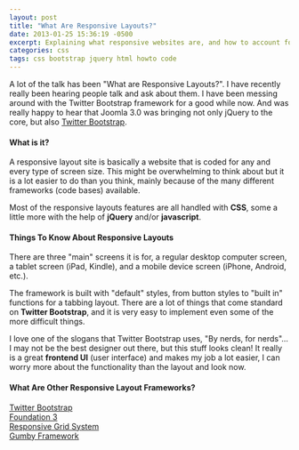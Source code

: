 ```yaml
---
layout: post
title: "What Are Responsive Layouts?"
date: 2013-01-25 15:36:19 -0500
excerpt: Explaining what responsive websites are, and how to account for them
categories: css
tags: css bootstrap jquery html howto code
---
```

A lot of the talk has been "What are Responsive Layouts?". I have recently really been hearing people talk and ask about them. I have been messing around with the Twitter Bootstrap framework for a good while now. And was really happy to hear that Joomla 3.0 was bringing not only jQuery to the core, but also [Twitter Bootstrap](/css/using-twitter-bootstrap-beginners-part-1.html).

#### What is it?
A responsive layout site is basically a website that is coded for any and every type of screen size. This might be overwhelming to think about but it is a lot easier to do than you think, mainly because of the many different frameworks (code bases) available.

Most of the responsive layouts features are all handled with **CSS**, some a little more with the help of **jQuery** and/or **javascript**.

#### Things To Know About Responsive Layouts
There are three "main" screens it is for, a regular desktop computer screen, a tablet screen (iPad, Kindle), and a mobile device screen (iPhone, Android, etc.).

The framework is built with "default" styles, from button styles to "built in" functions for a tabbing layout. There are a lot of things that come standard on **Twitter Bootstrap**, and it is very easy to implement even some of the more difficult things.

I love one of the slogans that Twitter Bootstrap uses, "By nerds, for nerds"... I may not be the best designer out there, but this stuff looks clean! It really is a great **frontend UI** (user interface) and makes my job a lot easier, I can worry more about the functionality than the layout and look now.

#### What Are Other Responsive Layout Frameworks?
<a href="https://getbootstrap.com/2.3.2/" target="_blank" rel="noopener">Twitter Bootstrap</a>  
<a href="http://foundation.zurb.com/" target="_blank" rel="noopener">Foundation 3</a>  
<a href="http://www.responsivegridsystem.com/" target="_blank" rel="noopener">Responsive Grid System</a>  
<a href="http://www.gumbyframework.com/" target="_blank" rel="noopener">Gumby Framework</a>
